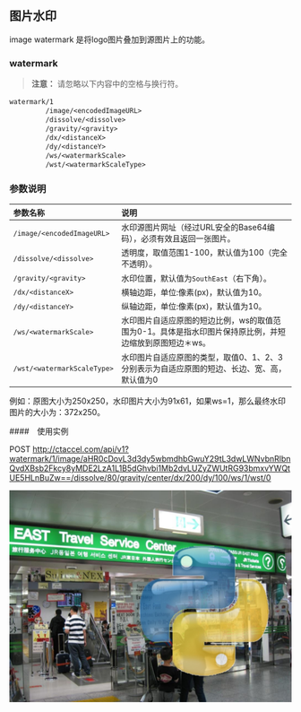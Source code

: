 ## 图片水印

image watermark 是将logo图片叠加到源图片上的功能。

### watermark

>**注意：**
>请忽略以下内容中的空格与换行符。

```
watermark/1
         /image/<encodedImageURL>
         /dissolve/<dissolve>
         /gravity/<gravity>
         /dx/<distanceX>
         /dy/<distanceY>
         /ws/<watermarkScale>
         /wst/<watermarkScaleType>
```
### 参数说明

| 参数名称                    | 说明                                                         |
| :-------------------------- | :----------------------------------------------------------- |
| `/image/<encodedImageURL>`  | 水印源图片网址（经过URL安全的Base64编码），必须有效且返回一张图片。 |
| `/dissolve/<dissolve>`      | 透明度，取值范围1-100，默认值为100（完全不透明）。           |
| `/gravity/<gravity>`        | 水印位置，默认值为`SouthEast`（右下角）。                    |
| `/dx/<distanceX>`           | 横轴边距，单位:像素(px)，默认值为10。                        |
| `/dy/<distanceY>`           | 纵轴边距，单位:像素(px)，默认值为10。                        |
| `/ws/<watermarkScale>`      | 水印图片自适应原图的短边比例，ws的取值范围为0-1。具体是指水印图片保持原比例，并短边缩放到原图短边＊ws。 |
| `/wst/<watermarkScaleType>` | 水印图片自适应原图的类型，取值0、1、2、3分别表示为自适应原图的短边、长边、宽、高，默认值为0 |

例如：原图大小为250x250，水印图片大小为91x61，如果ws=1，那么最终水印图片的大小为：372x250。

####　使用实例

POST http://ctaccel.com/api/v1?watermark/1/image/aHR0cDovL3d3dy5wbmdhbGwuY29tL3dwLWNvbnRlbnQvdXBsb2Fkcy8yMDE2LzA1L1B5dGhvbi1Mb2dvLUZyZWUtRG93bmxvYWQtUE5HLnBuZw==/dissolve/80/gravity/center/dx/200/dy/100/ws/1/wst/0

![watermark_m1_all_params](https://raw.githubusercontent.com/ctaccel/cip-docs/master/images/watermark_m1_all_params.jpeg)


